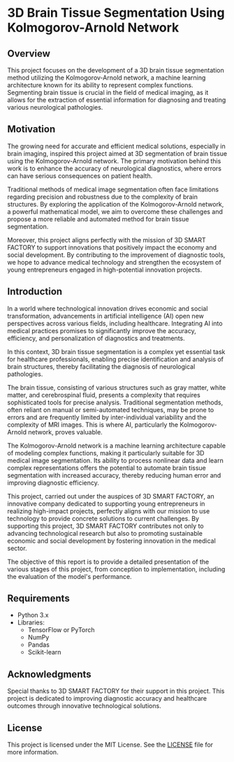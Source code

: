 # 3D Brain Tissue Segmentation Using Kolmogorov-Arnold Network

## Overview

This project focuses on the development of a 3D brain tissue segmentation method utilizing the Kolmogorov-Arnold network, a machine learning architecture known for its ability to represent complex functions. Segmenting brain tissue is crucial in the field of medical imaging, as it allows for the extraction of essential information for diagnosing and treating various neurological pathologies.

## Motivation

The growing need for accurate and efficient medical solutions, especially in brain imaging, inspired this project aimed at 3D segmentation of brain tissue using the Kolmogorov-Arnold network. The primary motivation behind this work is to enhance the accuracy of neurological diagnostics, where errors can have serious consequences on patient health.

Traditional methods of medical image segmentation often face limitations regarding precision and robustness due to the complexity of brain structures. By exploring the application of the Kolmogorov-Arnold network, a powerful mathematical model, we aim to overcome these challenges and propose a more reliable and automated method for brain tissue segmentation.

Moreover, this project aligns perfectly with the mission of 3D SMART FACTORY to support innovations that positively impact the economy and social development. By contributing to the improvement of diagnostic tools, we hope to advance medical technology and strengthen the ecosystem of young entrepreneurs engaged in high-potential innovation projects.

## Introduction

In a world where technological innovation drives economic and social transformation, advancements in artificial intelligence (AI) open new perspectives across various fields, including healthcare. Integrating AI into medical practices promises to significantly improve the accuracy, efficiency, and personalization of diagnostics and treatments. 

In this context, 3D brain tissue segmentation is a complex yet essential task for healthcare professionals, enabling precise identification and analysis of brain structures, thereby facilitating the diagnosis of neurological pathologies. 

The brain tissue, consisting of various structures such as gray matter, white matter, and cerebrospinal fluid, presents a complexity that requires sophisticated tools for precise analysis. Traditional segmentation methods, often reliant on manual or semi-automated techniques, may be prone to errors and are frequently limited by inter-individual variability and the complexity of MRI images. This is where AI, particularly the Kolmogorov-Arnold network, proves valuable.

The Kolmogorov-Arnold network is a machine learning architecture capable of modeling complex functions, making it particularly suitable for 3D medical image segmentation. Its ability to process nonlinear data and learn complex representations offers the potential to automate brain tissue segmentation with increased accuracy, thereby reducing human error and improving diagnostic efficiency.

This project, carried out under the auspices of 3D SMART FACTORY, an innovative company dedicated to supporting young entrepreneurs in realizing high-impact projects, perfectly aligns with our mission to use technology to provide concrete solutions to current challenges. By supporting this project, 3D SMART FACTORY contributes not only to advancing technological research but also to promoting sustainable economic and social development by fostering innovation in the medical sector.

The objective of this report is to provide a detailed presentation of the various stages of this project, from conception to implementation, including the evaluation of the model's performance.

## Requirements

- Python 3.x
- Libraries:
  - TensorFlow or PyTorch
  - NumPy
  - Pandas
  - Scikit-learn

## Acknowledgments

Special thanks to 3D SMART FACTORY for their support in this project. This project is dedicated to improving diagnostic accuracy and healthcare outcomes through innovative technological solutions.

## License

This project is licensed under the MIT License. See the [LICENSE](LICENSE) file for more information.
